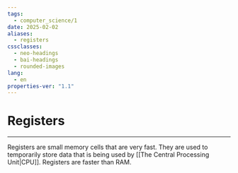 ```yaml
---
tags:
  - computer_science/1
date: 2025-02-02
aliases:
  - registers
cssclasses:
  - neo-headings
  - bai-headings
  - rounded-images
lang:
  - en
properties-ver: "1.1"
---
```

# Registers

***
Registers are small memory cells that are very fast. They are used to temporarily store data that is being used by [[The Central Processing Unit|CPU]]. Registers are faster than RAM.